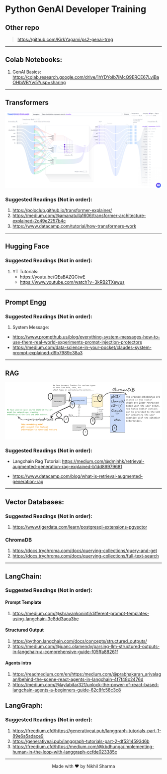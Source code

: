 # Python GenAI Developer Training

## Other repo
> https://github.com/KirkYagami/ps2-genai-trng

----

## Colab Notebooks:

1. GenAI Basics: https://colab.research.google.com/drive/1hYDYolb7iMcQ9ERCE67LviBaOHbWBYw5?usp=sharing


---

## Transformers
![](drawings/transformers_arch.png)

### Suggested Readings (Not in order):
1. https://poloclub.github.io/transformer-explainer/
2. https://medium.com/@amanatulla1606/transformer-architecture-explained-2c49e2257b4c
3. https://www.datacamp.com/tutorial/how-transformers-work


---

## Hugging Face
### Suggested Readings (Not in order):
1. YT Tutorials:
    - https://youtu.be/QEaBAZQCtwE
    - https://www.youtube.com/watch?v=3kRB2TXewus

---


## Prompt Engg
### Suggested Readings (Not in order):

1. System Message:
- https://www.prompthub.us/blog/everything-system-messages-how-to-use-them-real-world-experiments-prompt-injection-protectors
- https://medium.com/data-science-in-your-pocket/claudes-system-prompt-explained-d9b7989c38a3

---

## RAG

![](drawings/rag3.png)

### Suggested Readings (Not in order):

- Langchain Rag Tutorial: https://medium.com/@dminhk/retrieval-augmented-generation-rag-explained-b1dd89979681

- https://www.datacamp.com/blog/what-is-retrieval-augmented-generation-rag


---


## Vector Databases:
### Suggested Readings (Not in order):

1. https://www.tigerdata.com/learn/postgresql-extensions-pgvector

### ChromaDB
1. https://docs.trychroma.com/docs/querying-collections/query-and-get
2. https://docs.trychroma.com/docs/querying-collections/full-text-search

---

## LangChain:
### Suggested Readings (Not in order):

#### Prompt Template
1. https://medium.com/@shravankoninti/different-prompt-templates-using-langchain-3c8dd3aca3be

#### Structured Output
1. https://python.langchain.com/docs/concepts/structured_outputs/
2. https://medium.com/@juanc.olamendy/parsing-llm-structured-outputs-in-langchain-a-comprehensive-guide-f05ffa88261f

#### Agents intro

1. https://readmedium.com/en/https:/medium.com/@prabhakaran_arivalagan/behind-the-scene-react-agents-in-langchain-4f7f48c2476d
2. https://medium.com/@laylabitar321/unlock-the-power-of-react-based-langchain-agents-a-beginners-guide-62c8fc58c3c8
 


## LangGraph:
### Suggested Readings (Not in order):

1. https://freedium.cfd/https://generativeai.pub/langgraph-tutorials-part-1-89e6a5adace9
2. https://generativeai.pub/langgraph-tutorials-part-2-df5314593d6b
3. https://freedium.cfd/https://medium.com/@kbdhunga/implementing-human-in-the-loop-with-langgraph-ccfde023385c

---

<div align="center">
Made with ❤️ by Nikhil Sharma
</div>
